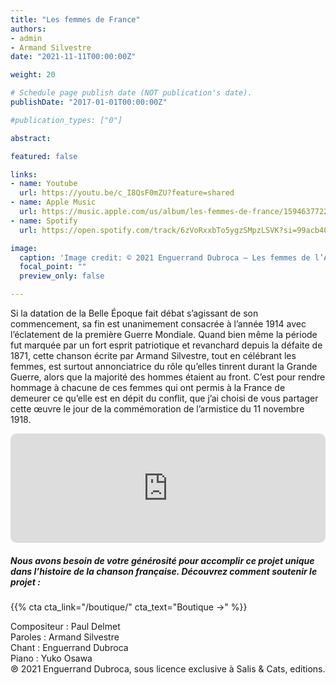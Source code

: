 ```yaml
---
title: "Les femmes de France"
authors:
- admin
- Armand Silvestre
date: "2021-11-11T00:00:00Z"

weight: 20

# Schedule page publish date (NOT publication's date).
publishDate: "2017-01-01T00:00:00Z"

#publication_types: ["0"]

abstract: 

featured: false

links:
- name: Youtube
  url: https://youtu.be/c_I8QsF0mZU?feature=shared
- name: Apple Music
  url: https://music.apple.com/us/album/les-femmes-de-france/1594637722?i=1594637877
- name: Spotify
  url: https://open.spotify.com/track/6zVoRxxbTo5ygzSMpzLSVK?si=99acb40305c74545

image:
  caption: 'Image credit: © 2021 Enguerrand Dubroca – Les femmes de l’Avenir, éditions Bergeret / Collection Lequy http://fantaisiesbergeret.free.fr'
  focal_point: ""
  preview_only: false

---
```


Si la datation de la Belle Époque fait débat s’agissant de son commencement, sa fin est unanimement consacrée à l’année 1914 avec l’éclatement de la première Guerre Mondiale. Quand bien même la période fut marquée par un fort esprit patriotique et revanchard depuis la défaite de 1871, cette chanson écrite par Armand Silvestre, tout en célébrant les femmes, est surtout annonciatrice du rôle qu’elles tinrent durant la Grande Guerre, alors que la majorité des hommes étaient au front. C’est pour rendre hommage à chacune de ces femmes qui ont permis à la France de demeurer ce qu’elle est en dépit du conflit, que j’ai choisi de vous partager cette œuvre le jour de la commémoration de l’armistice du 11 novembre 1918.


<iframe allow="autoplay *; encrypted-media *; fullscreen *; clipboard-write" frameborder="0" height="175" style="width:100%;max-width:720px;overflow:hidden;border-radius:10px;" sandbox="allow-forms allow-popups allow-same-origin allow-scripts allow-storage-access-by-user-activation allow-top-navigation-by-user-activation" src="https://embed.music.apple.com/us/album/les-femmes-de-france/1594637722?i=1594637877"></iframe>

##### Nous avons besoin de votre générosité pour accomplir ce projet unique dans l’histoire de la chanson française. Découvrez comment soutenir le projet :
{{% cta cta_link="/boutique/" cta_text="Boutique →" %}}

<p>Compositeur : Paul Delmet <br>
Paroles : Armand Silvestre<br>
Chant : Enguerrand Dubroca<br>
Piano : Yuko Osawa<br>
℗ 2021 Enguerrand Dubroca, sous licence exclusive à Salis & Cats, editions.</p>


